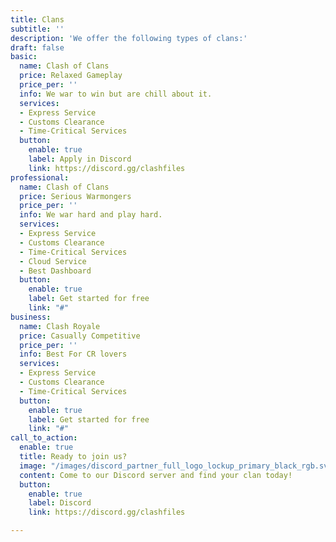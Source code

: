 ```yaml
---
title: Clans
subtitle: ''
description: 'We offer the following types of clans:'
draft: false
basic:
  name: Clash of Clans
  price: Relaxed Gameplay
  price_per: ''
  info: We war to win but are chill about it.
  services:
  - Express Service
  - Customs Clearance
  - Time-Critical Services
  button:
    enable: true
    label: Apply in Discord
    link: https://discord.gg/clashfiles
professional:
  name: Clash of Clans
  price: Serious Warmongers
  price_per: ''
  info: We war hard and play hard.
  services:
  - Express Service
  - Customs Clearance
  - Time-Critical Services
  - Cloud Service
  - Best Dashboard
  button:
    enable: true
    label: Get started for free
    link: "#"
business:
  name: Clash Royale
  price: Casually Competitive
  price_per: ''
  info: Best For CR lovers
  services:
  - Express Service
  - Customs Clearance
  - Time-Critical Services
  button:
    enable: true
    label: Get started for free
    link: "#"
call_to_action:
  enable: true
  title: Ready to join us?
  image: "/images/discord_partner_full_logo_lockup_primary_black_rgb.svg"
  content: Come to our Discord server and find your clan today!
  button:
    enable: true
    label: Discord
    link: https://discord.gg/clashfiles

---
```

